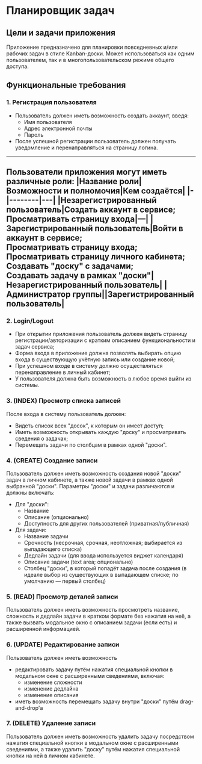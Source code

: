 # Планировщик задач
## Цели и задачи приложения
Приложение предназначено для планировки повседневных и/или рабочих задач в стиле Kanban-доски. Может использоваться как одним пользователем, так и в многопользовательском режиме общего доступа.
## Функциональные требования
### 1. Регистрация пользователя
* Пользователь должен иметь возможность создать аккаунт, введя:
     - Имя пользователя
     - Адрес электронной почты
     - Пароль
* После успешной регистрации пользователь должен получать уведомление и перенаправляться на страницу логина.

------------------------------
Пользователи приложения могут иметь различные роли: 
|Название роли|Возможности и полномочия|Кем создаётся|
|-|--------|---|
|Незарегистрированный пользователь|Создать аккаунт в сервисе; <br/> Просматривать страницу входа|—|
|Зарегистрированный пользователь|Войти в аккаунт в сервисе; <br/> Просматривать страницу входа; <br/> Просматривать страницу личного кабинета; <br/> Создавать "доску" с задачами; <br/> Создавать задачу в рамках "доски"|Незарегистрированный пользователь|
|Администратор группы||Зарегистрированный пользователь|
-------------------------------

### 2. Login/Logout
* При открытии приложения пользователь должен видеть страницу регистрации/авторизации с кратким описанием функциональности и задач сервиса;
* Форма входа в приложение должна позволять выбирать опцию входа в существующую учётную запись или создание новой;
* При успешном входе в систему должно осуществляться перенаправление в личный кабинет;
* У пользователя должна быть возможность в любое время выйти из системы.
### 3. (INDEX) Просмотр списка записей
После входа в систему пользователь должен:
* Видеть список всех "досок", к которым он имеет доступ;
* Иметь возможность открывать каждую "доску" и просматривать сведения о задачах;
* Перемещать задачи по столбцам в рамках одной "доски".
### 4. (CREATE) Создание записи
Пользователь должен иметь возможность создания новой "доски" задач в личном кабинете, а также новой задачи в рамках одной выбранной "доски". Параметры "доски" и задачи различаются и должны включать:
* Для "доски":
    * Название
    * Описание (опционально)
    * Доступность для других пользователей (приватная/публичная)
* Для задачи:
    * Название задачи
    * Срочность (несрочная, срочная, неотложная; выбирается из выпадающего списка) 
    * Дедлайн задачи (для ввода используется виджет календаря)
    * Описание задачи (text area; опционально)
    * Столбец "доски", в который попадёт задача после создания (в идеале выбор из существующих в выпадающем списке; по умолчанию — первый столбец)
### 5. (READ) Просмотр деталей записи
Пользователь должен иметь возможность просмотреть название, сложность и дедлайн задачи в кратком формате без нажатия на неё, а также вызвать модальное окно с описанием задачи (если есть) и расширенной информацией.
### 6. (UPDATE) Редактирование записи
Пользователь должен иметь возможность
* редактировать задачу путём нажатия специальной кнопки в модальном окне с расширенными сведениями, включая: 
    * изменение сложности
    * изменение дедлайна
    * изменение описания
* иметь возможность перемещать задачу внутри "доски" путём drag-and-drop'а
### 7. (DELETE) Удаление записи
Пользователь должен иметь возможность удалить задачу посредством нажатия специальной кнопки в модальном окне с расширенными сведениями, а также удалить "доску" путём нажатия специальной кнопки на ней в личном кабинете.



